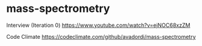 # mass-spectrometry

Interview (Iteration 0) https://www.youtube.com/watch?v=ejNOC68xzZM

Code Climate https://codeclimate.com/github/avadordi/mass-spectrometry
